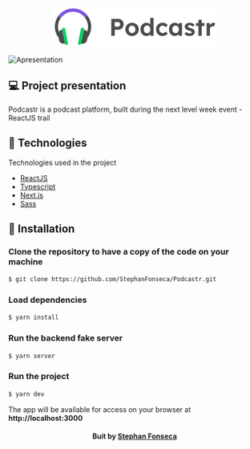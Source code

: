 <div align="center">
  <img src="./public/logo.svg" alt="Podcastr logo">
</div>

![Apresentation](https://user-images.githubusercontent.com/77129569/115946862-54d38800-a49a-11eb-94f0-aab75e02b316.gif)

## 💻 Project presentation

Podcastr is a podcast platform, built during the next level week event - ReactJS trail

## 🚀 Technologies

Technologies used in the project

- [ReactJS](https://reactjs.org/)
- [Typescript](https://www.typescriptlang.org/)
- [Next.js](https://nextjs.org/)
- [Sass](https://sass-lang.com/)

<h2>
  🔗  Installation
</h2>

### Clone the repository to have a copy of the code on your machine

```bash
$ git clone https://github.com/StephanFonseca/Podcastr.git
```

### Load dependencies

```bash
$ yarn install
```

### Run the backend fake server

```bash
$ yarn server
```

### Run the project

```bash
$ yarn dev
```

The app will be available for access on your browser at **http://localhost:3000**

<h4 align=center>Buit by <a href="https://www.linkedin.com/in/stephan-serafim-fonseca-71a388202/">Stephan Fonseca</a></h4>
